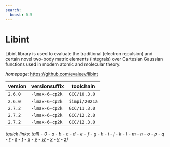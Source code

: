 ```yaml
---
search:
  boost: 0.5
---
```

# Libint

Libint library is used to evaluate the traditional (electron repulsion) and certain novel two-body  matrix elements (integrals) over Cartesian Gaussian functions used in modern atomic and molecular theory.

*homepage*: <https://github.com/evaleev/libint>

version | versionsuffix | toolchain
--------|---------------|----------
``2.6.0`` | ``-lmax-6-cp2k`` | ``GCC/10.3.0``
``2.6.0`` | ``-lmax-6-cp2k`` | ``iimpi/2021a``
``2.7.2`` | ``-lmax-6-cp2k`` | ``GCC/11.3.0``
``2.7.2`` | ``-lmax-6-cp2k`` | ``GCC/12.2.0``
``2.7.2`` | ``-lmax-6-cp2k`` | ``GCC/12.3.0``


*(quick links: [(all)](../index.md) - [0](../0/index.md) - [a](../a/index.md) - [b](../b/index.md) - [c](../c/index.md) - [d](../d/index.md) - [e](../e/index.md) - [f](../f/index.md) - [g](../g/index.md) - [h](../h/index.md) - [i](../i/index.md) - [j](../j/index.md) - [k](../k/index.md) - [l](../l/index.md) - [m](../m/index.md) - [n](../n/index.md) - [o](../o/index.md) - [p](../p/index.md) - [q](../q/index.md) - [r](../r/index.md) - [s](../s/index.md) - [t](../t/index.md) - [u](../u/index.md) - [v](../v/index.md) - [w](../w/index.md) - [x](../x/index.md) - [y](../y/index.md) - [z](../z/index.md))*

